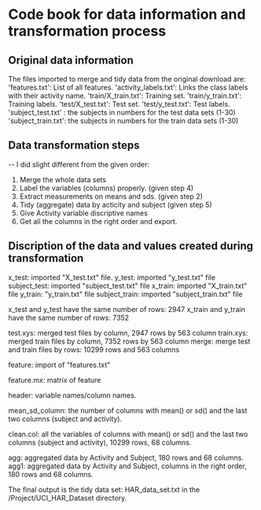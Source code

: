 # Code book for data information and transformation process

## Original data information
The files imported to merge and tidy data from the original download are:
'features.txt': List of all features.
'activity_labels.txt': Links the class labels with their activity name.
'train/X_train.txt': Training set.
'train/y_train.txt': Training labels.
'test/X_test.txt': Test set.
'test/y_test.txt': Test labels.
'subject_test.txt' : the subjects in numbers for the test data sets (1-30)
'subject_train.txt': the subjects in numbers for the train data sets (1-30)

## Data transformation steps
-- I did slight different from the given order:
1. Merge the whole data sets
2. Label the variables (columns) properly.  (given step 4)
3. Extract measurements on means and sds. (given step 2)
4. Tidy (aggregate) data by acticity and subject (given step 5)
5. Give Activity variable discriptive names
6. Get all the columns in the right order and export.

## Discription of the data and values created during transformation
x_test: imported "X_test.txt" file.
y_test: imported "y_test.txt" file
subject_test: imported "subject_test.txt" file
x_train: imported "X_train.txt" file 
y_train: "y_train.txt" file 
subject_train: imported "subject_train.txt" file 

x_test and y_test have the same number of rows: 2947
x_train and y_train have the same number of rows: 7352

test.xys: merged test files by column, 2947 rows by 563 column
train.xys: merged train files by column, 7352 rows by 563 column
merge: merge test and train files by rows: 10299 rows and 563 columns

feature: import of "features.txt"

feature.mx: matrix of feature

header: variable names/column names.

mean_sd_column: the number of columns with mean() or sd() and the last two columns (subject and activity).

clean.col: all the variables of columns with mean() or sd() and the last two columns (subject and activity), 10299 rows, 68 columns.

agg: aggregated data by Activity and Subject, 180 rows and 68 columns.
agg1: aggregated data by Activity and Subject, columns in the right order, 180 rows and 68 columns.

The final output is the tidy data set: HAR_data_set.txt in the /Project/UCI_HAR_Dataset directory.


